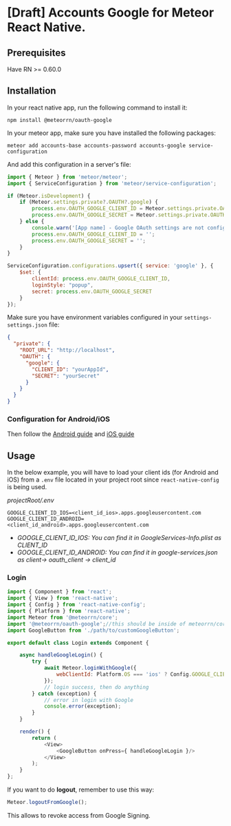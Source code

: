 # [Draft] Accounts Google for Meteor React Native.

## Prerequisites

Have RN >= 0.60.0

## Installation

In your react native app, run the following command to install it:

```shell
npm install @meteorrn/oauth-google
```

In your meteor app, make sure you have installed the following packages:

```shell
meteor add accounts-base accounts-password accounts-google service-configuration
```

And add this configuration in a server's file:

```js
import { Meteor } from 'meteor/meteor';
import { ServiceConfiguration } from 'meteor/service-configuration';

if (Meteor.isDevelopment) {
    if (Meteor.settings.private?.OAUTH?.google) {
        process.env.OAUTH_GOOGLE_CLIENT_ID = Meteor.settings.private.OAUTH.google.CLIENT_ID;
        process.env.OAUTH_GOOGLE_SECRET = Meteor.settings.private.OAUTH.google.SECRET;
    } else {
        console.warn('[App name] - Google OAuth settings are not configured.');
    	process.env.OAUTH_GOOGLE_CLIENT_ID = '';
    	process.env.OAUTH_GOOGLE_SECRET = '';
    }
}

ServiceConfiguration.configurations.upsert({ service: 'google' }, {
    $set: {
        clientId: process.env.OAUTH_GOOGLE_CLIENT_ID,
        loginStyle: "popup",
        secret: process.env.OAUTH_GOOGLE_SECRET
    }
});
```

Make sure you have environment variables configured in your `settings-settings.json` file:

```json
{
  "private": {
    "ROOT_URL": "http://localhost",
    "OAUTH": {
      "google": {
        "CLIENT_ID": "yourAppId",
        "SECRET": "yourSecret"
      }
    }
  }
}
```
### Configuration for Android/iOS

Then follow the 
[Android guide](https://github.com/react-native-google-signin/google-signin/blob/master/docs/android-guide.md) and 
[iOS guide](https://github.com/react-native-google-signin/google-signin/blob/master/docs/ios-guide.md)

## Usage

In the below example, you will have to load your client ids (for Android and iOS) from a `.env` file located in your 
project root since `react-native-config` is being used.

_projectRoot/.env_
```
GOOGLE_CLIENT_ID_IOS=<client_id_ios>.apps.googleusercontent.com
GOOGLE_CLIENT_ID_ANDROID=<client_id_android>.apps.googleusercontent.com
```
 - _GOOGLE_CLIENT_ID_IOS: You can find it in GoogleServices-Info.plist as CLIENT_ID_
 - _GOOGLE_CLIENT_ID_ANDROID: You can find it in google-services.json as client-> oauth_client -> client_id_

### Login

```js
import { Component } from 'react';
import { View } from 'react-native';
import { Config } from 'react-native-config';
import { Platform } from 'react-native';
import Meteor from '@meteorrn/core';
import '@meteorrn/oauth-google';//this should be inside of meteorrn/core package (PR is needed).
import GoogleButton from './path/to/customGoogleButton';

export default class Login extends Component {

    async handleGoogleLogin() {
        try {
            await Meteor.loginWithGoogle({
                webClientId: Platform.OS === 'ios' ? Config.GOOGLE_CLIENT_ID_IOS : Config.GOOGLE_CLIENT_ID_ANDROID
            });
            // login success, then do anything
        } catch (exception) {
            // error in login with Google
            console.error(exception);
        }
    }

    render() {
        return (
            <View>
                <GoogleButton onPress={ handleGoogleLogin }/>
            </View>
        );
    }
};
```

If you want to do **logout**, remember to use this way:

```js
Meteor.logoutFromGoogle();
```

This allows to revoke access from Google Signing.

